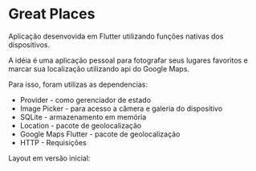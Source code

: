 # Great Places

Aplicação desenvovida em Flutter utilizando funções nativas dos dispositivos.

A idéia é uma aplicação pessoal para fotografar seus lugares favoritos e marcar sua localização  utilizando api do Google Maps.

Para isso, foram utilizas as dependencias:

- Provider -  como gerenciador de estado
- Image Picker -  para acesso a câmera e galeria do dispositivo
- SQLite - armazenamento em memória
- Location - pacote de geolocalização
- Google Maps Flutter - pacote de geolocalização
- HTTP - Requisições

Layout em versão inicial:
